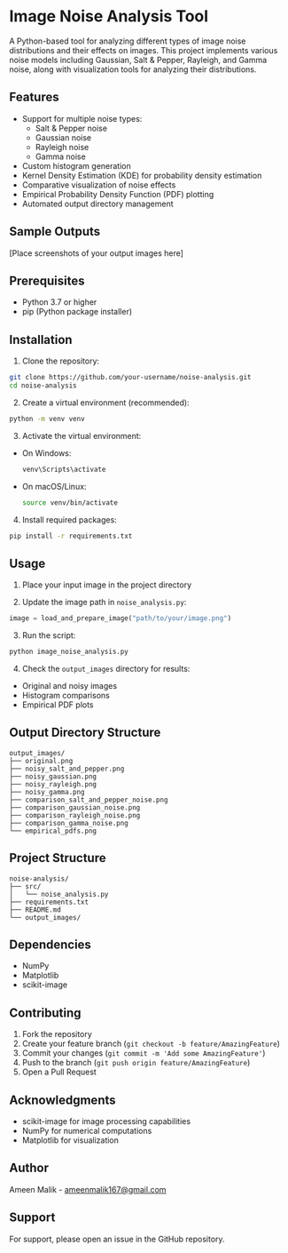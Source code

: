 # Image Noise Analysis Tool

A Python-based tool for analyzing different types of image noise distributions and their effects on images. This project implements various noise models including Gaussian, Salt & Pepper, Rayleigh, and Gamma noise, along with visualization tools for analyzing their distributions.

## Features

- Support for multiple noise types:
  - Salt & Pepper noise
  - Gaussian noise
  - Rayleigh noise
  - Gamma noise
- Custom histogram generation
- Kernel Density Estimation (KDE) for probability density estimation
- Comparative visualization of noise effects
- Empirical Probability Density Function (PDF) plotting
- Automated output directory management

## Sample Outputs

[Place screenshots of your output images here]

## Prerequisites

- Python 3.7 or higher
- pip (Python package installer)

## Installation

1. Clone the repository:
```bash
git clone https://github.com/your-username/noise-analysis.git
cd noise-analysis
```

2. Create a virtual environment (recommended):
```bash
python -m venv venv
```

3. Activate the virtual environment:
- On Windows:
  ```bash
  venv\Scripts\activate
  ```
- On macOS/Linux:
  ```bash
  source venv/bin/activate
  ```

4. Install required packages:
```bash
pip install -r requirements.txt
```

## Usage

1. Place your input image in the project directory

2. Update the image path in `noise_analysis.py`:
```python
image = load_and_prepare_image("path/to/your/image.png")
```

3. Run the script:
```bash
python image_noise_analysis.py
```

4. Check the `output_images` directory for results:
- Original and noisy images
- Histogram comparisons
- Empirical PDF plots

## Output Directory Structure

```
output_images/
├── original.png
├── noisy_salt_and_pepper.png
├── noisy_gaussian.png
├── noisy_rayleigh.png
├── noisy_gamma.png
├── comparison_salt_and_pepper_noise.png
├── comparison_gaussian_noise.png
├── comparison_rayleigh_noise.png
├── comparison_gamma_noise.png
└── empirical_pdfs.png
```

## Project Structure

```
noise-analysis/
├── src/
│   └── noise_analysis.py
├── requirements.txt
├── README.md
└── output_images/
```

## Dependencies

- NumPy
- Matplotlib
- scikit-image

## Contributing

1. Fork the repository
2. Create your feature branch (`git checkout -b feature/AmazingFeature`)
3. Commit your changes (`git commit -m 'Add some AmazingFeature'`)
4. Push to the branch (`git push origin feature/AmazingFeature`)
5. Open a Pull Request

## Acknowledgments

- scikit-image for image processing capabilities
- NumPy for numerical computations
- Matplotlib for visualization

## Author

Ameen Malik - ameenmalik167@gmail.com

## Support

For support, please open an issue in the GitHub repository.
